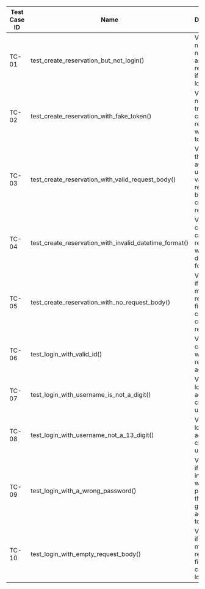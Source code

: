 | Test Case ID | Name | Description |
|--------------|------|-------------|
|    TC-01     | test_create_reservation_but_not_login() | Verify that no one can not create any reservation if they not login |
|    TC-02     | test_create_reservation_with_fake_token() | Verify that no one can try to create reservation with a fake token |
|    TC-03     | test_create_reservation_with_valid_request_body() | Verify that the authorize user and valid format request body can create reservation |
|    TC-04     | test_create_reservation_with_invalid_datetime_format() | Verify that cannot create reservation with invalid datetime format |
|    TC-05     | test_create_reservation_with_no_request_body() | Verify that if user missing a require field, cannot create a reservation |
|    TC-06     | test_login_with_valid_id() | Verify that can login with registered account |
|    TC-07     | test_login_with_username_is_not_a_digit() | Verify that login path accept only citizen id username |
|    TC-08     | test_login_with_username_not_a_13_digit() | Verify that login path accept only citizen id username |
|    TC-09     | test_login_with_a_wrong_password() | Verify that if the user input the wrong password, they cannot get a access token back |
|    TC-10     | test_login_with_empty_request_body() | Verify that if user missing a require field, cannot login |